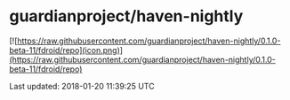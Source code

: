
# guardianproject/haven-nightly

[![https://raw.githubusercontent.com/guardianproject/haven-nightly/0.1.0-beta-11/fdroid/repo](icon.png)](https://raw.githubusercontent.com/guardianproject/haven-nightly/0.1.0-beta-11/fdroid/repo)

Last updated: 2018-01-20 11:39:25 UTC